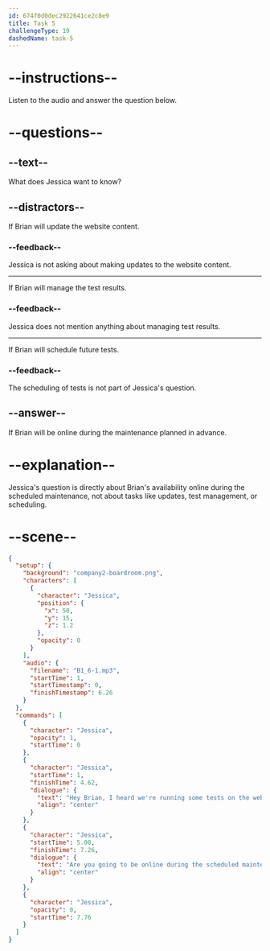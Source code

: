 ```yaml
---
id: 674f0d0dec2922641ce2c8e9
title: Task 5
challengeType: 19
dashedName: task-5
---
```


<!-- (Audio) Jessica: Hey Brian, I heard we're running some tests on the website this weekend. Are you going to be online during the scheduled maintenance? -->

# --instructions--

Listen to the audio and answer the question below.

# --questions--

## --text--

What does Jessica want to know?

## --distractors--

If Brian will update the website content.

### --feedback--

Jessica is not asking about making updates to the website content.

---

If Brian will manage the test results.

### --feedback--

Jessica does not mention anything about managing test results.

---

If Brian will schedule future tests.

### --feedback--

The scheduling of tests is not part of Jessica's question.

## --answer--

If Brian will be online during the maintenance planned in advance.

# --explanation--

Jessica's question is directly about Brian's availability online during the scheduled maintenance, not about tasks like updates, test management, or scheduling.

# --scene--

```json
{
  "setup": {
    "background": "company2-boardroom.png",
    "characters": [
      {
        "character": "Jessica",
        "position": {
          "x": 50,
          "y": 15,
          "z": 1.2
        },
        "opacity": 0
      }
    ],
    "audio": {
      "filename": "B1_6-1.mp3",
      "startTime": 1,
      "startTimestamp": 0,
      "finishTimestamp": 6.26
    }
  },
  "commands": [
    {
      "character": "Jessica",
      "opacity": 1,
      "startTime": 0
    },
    {
      "character": "Jessica",
      "startTime": 1,
      "finishTime": 4.62,
      "dialogue": {
        "text": "Hey Brian, I heard we're running some tests on the website this weekend.",
        "align": "center"
      }
    },
    {
      "character": "Jessica",
      "startTime": 5.08,
      "finishTime": 7.26,
      "dialogue": {
        "text": "Are you going to be online during the scheduled maintenance?",
        "align": "center"
      }
    },
    {
      "character": "Jessica",
      "opacity": 0,
      "startTime": 7.76
    }
  ]
}
```

